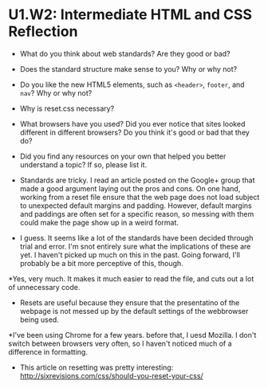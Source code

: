 # U1.W2: Intermediate HTML and CSS Reflection

* What do you think about web standards? Are they good or bad?
* Does the standard structure make sense to you? Why or why not?
* Do you like the new HTML5 elements, such as `<header>`, `footer`, and `nav`? Why or why not?
* Why is reset.css necessary? 
* What browsers have you used? Did you ever notice that sites looked different in different browsers? Do you think it's good or bad that they do?
* Did you find any resources on your own that helped you better understand a topic? If so, please list it.


* Standards are tricky. I read an article posted on the Google+ group that made a good argument laying out the pros and cons. On one hand, working from a reset file ensure that the web page does not load subject to unexpected default margins and padding. However, default margins and paddings are often set for a specific reason, so messing with them could make the page show up in a weird format. 

* I guess. It seems like a lot of the standards have been decided through trial and error. I'm snot entirely sure what the implications of these are yet. I haven't picked up much on this in the past. Going forward, I'll probably be a bit more perceptive of this, though.

*Yes, very much. It makes it much easier to read the file, and cuts out a lot of unnecessary code.

* Resets are useful because they ensure that the presentatino of the webpage is not messed up by the default settings of the webbrowser being used. 

*I've been using Chrome for a few years. before that, I uesd Mozilla. I don't switch between browsers very often, so I haven't noticed much of a difference in formatting. 

* This article on resetting was pretty interesting: http://sixrevisions.com/css/should-you-reset-your-css/